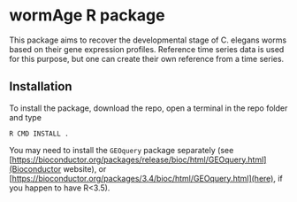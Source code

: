 # wormAge R package


This package aims to recover the developmental stage of C. elegans worms based on their gene expression profiles.
Reference time series data is used for this purpose, but one can create their own reference from a time series.

## Installation

To install the package, download the repo, open a terminal in the repo folder and type
```
R CMD INSTALL .
```

You may need to install the `GEOquery` package separately (see [https://bioconductor.org/packages/release/bioc/html/GEOquery.html](Bioconductor website), or [https://bioconductor.org/packages/3.4/bioc/html/GEOquery.html](here), if you happen to have R<3.5).


